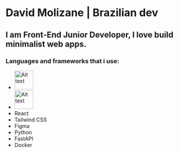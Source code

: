 # David Molizane | Brazilian dev
## I am Front-End Junior Developer, I love build minimalist web apps.
### Languages and frameworks that i use:
- <img src="https://upload.wikimedia.org/wikipedia/commons/thumb/9/99/Unofficial_JavaScript_logo_2.svg/1024px-Unofficial_JavaScript_logo_2.svg.png?20141107110902" alt="Alt text" title="Optional title" width="50" 
     height="50">
- <img src="https://branditechture.agency/brand-logos/wp-content/uploads/wpdm-cache/Next.js-900x0.png" alt="Alt text" title="Optional title" width="50" 
     height="50">
- React
- Tailwind CSS
- Figma
- Python
- FastAPI
- Docker

<!--
**Molizanee/Molizanee** is a ✨ _special_ ✨ repository because its `README.md` (this file) appears on your GitHub profile.

Here are some ideas to get you started:

- 🔭 I’m currently working on ...
- 🌱 I’m currently learning ...
- 👯 I’m looking to collaborate on ...
- 🤔 I’m looking for help with ...
- 💬 Ask me about ...
- 📫 How to reach me: ...
- 😄 Pronouns: ...
- ⚡ Fun fact: ...
-->

